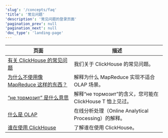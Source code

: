 ```yaml
---
'slug': '/concepts/faq'
'title': '常见问题'
'description': '常见问题的登录页面'
'pagination_prev': null
'pagination_next': null
'doc_type': 'landing-page'
---
```


| 页面                                                                | 描述                                                                              |
|-------------------------------------------------------------------|-----------------------------------------------------------------------------------|
| [有关 ClickHouse 的常见问题](general/index.md)                     | 我们关于 ClickHouse 的常见问题。                                                  |
| [为什么不使用像 MapReduce 这样的东西？](general/mapreduce.md)      | 解释为什么 MapReduce 实现不适合 OLAP 场景。                                       |
| [“не тормозит” 是什么意思](general/ne-tormozit.md)                | 解释“не тормозит”的含义，您可能在 ClickHouse T 恤上见过。                      |
| [什么是 OLAP](general/olap.md)                                    | 在线分析处理（Online Analytical Processing）的解释。                             |
| [谁在使用 ClickHouse](general/who-is-using-clickhouse.md)        | 了解谁在使用 ClickHouse。                                                         |
